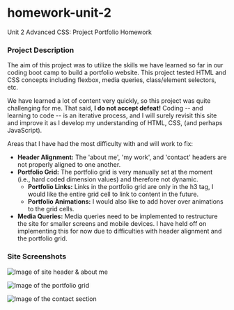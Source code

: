# homework-unit-2
Unit 2 Advanced CSS: Project Portfolio Homework


### Project Description
The aim of this project was to utilize the skills we have learned so far in our coding boot camp to build a portfolio website. This project tested HTML and CSS concepts including flexbox, media queries, class/element selectors, etc.

We have learned a lot of content very quickly, so this project was quite challenging for me. That said, **I do not accept defeat!** Coding -- and learning to code -- is an iterative process, and I will surely revisit this site and improve it as I develop my understanding of HTML, CSS, (and perhaps JavaScript). 

Areas that I have had the most difficulty with and will work to fix:
- **Header Alignment:** The 'about me', 'my work', and 'contact' headers are not properly aligned to one another.
- **Portfolio Grid:** The portfolio grid is very manually set at the moment (i.e., hard coded dimension values) and therefore not dynamic.
    - **Portfolio Links:** Links in the portfolio grid are only in the 
    h3 tag, I would like the entire grid cell to link to content in the future.
    - **Portfolio Animations:** I would also like to add hover over animations to the grid cells.
- **Media Queries:** Media queries need to be implemented to restructure the site for smaller screens and mobile devices. I have held off on implementing this for now due to difficulties with header alignment and the portfolio grid.

### Site Screenshots
![Image of site header & about me](../homework-unit-2/assets/images/site1.png)

![Image of the portfolio grid](../homework-unit-2/assets/images/site2.png)

![Image of the contact section](../homework-unit-2/assets/images/site3.png)
